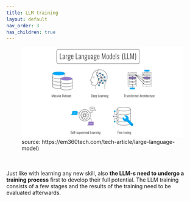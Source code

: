 ```yaml
---
title: LLM training
layout: default
nav_order: 3
has_children: true
---
```



<figure>
  <img src="../images/large-language-models-training.webp" alt="LLM training">
  <figcaption>source: https://em360tech.com/tech-article/large-language-model)</figcaption>
</figure>

<p style= "padding: 35px 15px 5px 0px;">Just like with learning any new skill, also <b>the LLM-s need to undergo a training process</b> first to develop their full potential. The LLM training consists of a few stages and the results of the training need to be evaluated afterwards.</p>